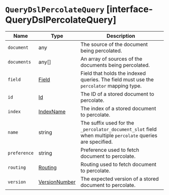 # `QueryDslPercolateQuery` [interface-QueryDslPercolateQuery]

| Name | Type | Description |
| - | - | - |
| `document` | any | The source of the document being percolated. |
| `documents` | any[] | An array of sources of the documents being percolated. |
| `field` | [Field](./Field.md) | Field that holds the indexed queries. The field must use the `percolator` mapping type. |
| `id` | [Id](./Id.md) | The ID of a stored document to percolate. |
| `index` | [IndexName](./IndexName.md) | The index of a stored document to percolate. |
| `name` | string | The suffix used for the `_percolator_document_slot` field when multiple `percolate` queries are specified. |
| `preference` | string | Preference used to fetch document to percolate. |
| `routing` | [Routing](./Routing.md) | Routing used to fetch document to percolate. |
| `version` | [VersionNumber](./VersionNumber.md) | The expected version of a stored document to percolate. |
